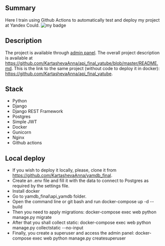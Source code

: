 ## Summary
Here I train using Github Actions to automatically test and deploy my project at Yandex Could.
![my badge](https://github.com/KartashevaAnna/yamdb_final/actions/workflows/yamdb_workflow.yml/badge.svg)

## Description
The project is available through [admin panel](http://84.201.157.9/admin/).
The overall project description is available at https://github.com/KartashevaAnna/api_final_yatube/blob/master/README.md.
This is the link to the same project (without code to deploy it in docker): https://github.com/KartashevaAnna/api_final_yatube.


## Stack
- Python
- Django
- Django REST Framework
- Postgres
- Simple JWT
- Docker
- Gunicorn
- Nginx
- Github actions

## Local deploy
- If you wish to deploy it locally, please, clone it from https://github.com/KartashevaAnna/yamdb_final.
- Create an .env file and fill it with the data to connect to Postgres as required by the settings file.
- Install docker
- Go to yamdb_final\api_yamdb folder.
- Open the command line or git bash and run docker-compose up -d --build
- Then you need to apply migrations: docker-compose exec web python manage.py migrate
- After that you shall collect static: docker-compose exec web python manage.py collectstatic --no-input
- Finally, you create a superuser and access the admin panel: docker-compose exec web python manage.py createsuperuser
